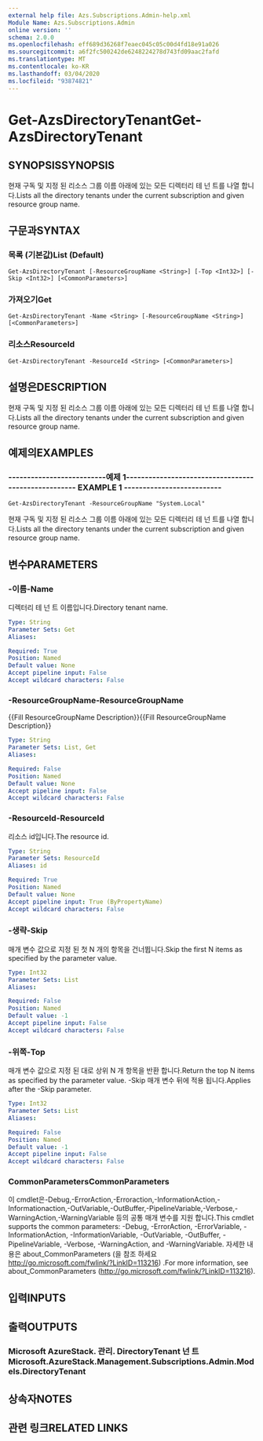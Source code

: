 ```yaml
---
external help file: Azs.Subscriptions.Admin-help.xml
Module Name: Azs.Subscriptions.Admin
online version: ''
schema: 2.0.0
ms.openlocfilehash: eff689d36268f7eaec045c05c00d4fd18e91a026
ms.sourcegitcommit: a6f2fc500242de6248224278d743fd09aac2fafd
ms.translationtype: MT
ms.contentlocale: ko-KR
ms.lasthandoff: 03/04/2020
ms.locfileid: "93874821"
---
```

# <span data-ttu-id="326b9-101">Get-AzsDirectoryTenant</span><span class="sxs-lookup"><span data-stu-id="326b9-101">Get-AzsDirectoryTenant</span></span>

## <span data-ttu-id="326b9-102">SYNOPSIS</span><span class="sxs-lookup"><span data-stu-id="326b9-102">SYNOPSIS</span></span>
<span data-ttu-id="326b9-103">현재 구독 및 지정 된 리소스 그룹 이름 아래에 있는 모든 디렉터리 테 넌 트를 나열 합니다.</span><span class="sxs-lookup"><span data-stu-id="326b9-103">Lists all the directory tenants under the current subscription and given resource group name.</span></span>

## <span data-ttu-id="326b9-104">구문과</span><span class="sxs-lookup"><span data-stu-id="326b9-104">SYNTAX</span></span>

### <span data-ttu-id="326b9-105">목록 (기본값)</span><span class="sxs-lookup"><span data-stu-id="326b9-105">List (Default)</span></span>
```
Get-AzsDirectoryTenant [-ResourceGroupName <String>] [-Top <Int32>] [-Skip <Int32>] [<CommonParameters>]
```

### <span data-ttu-id="326b9-106">가져오기</span><span class="sxs-lookup"><span data-stu-id="326b9-106">Get</span></span>
```
Get-AzsDirectoryTenant -Name <String> [-ResourceGroupName <String>] [<CommonParameters>]
```

### <span data-ttu-id="326b9-107">리소스</span><span class="sxs-lookup"><span data-stu-id="326b9-107">ResourceId</span></span>
```
Get-AzsDirectoryTenant -ResourceId <String> [<CommonParameters>]
```

## <span data-ttu-id="326b9-108">설명은</span><span class="sxs-lookup"><span data-stu-id="326b9-108">DESCRIPTION</span></span>
<span data-ttu-id="326b9-109">현재 구독 및 지정 된 리소스 그룹 이름 아래에 있는 모든 디렉터리 테 넌 트를 나열 합니다.</span><span class="sxs-lookup"><span data-stu-id="326b9-109">Lists all the directory tenants under the current subscription and given resource group name.</span></span>

## <span data-ttu-id="326b9-110">예제의</span><span class="sxs-lookup"><span data-stu-id="326b9-110">EXAMPLES</span></span>

### <span data-ttu-id="326b9-111">--------------------------예제 1--------------------------</span><span class="sxs-lookup"><span data-stu-id="326b9-111">-------------------------- EXAMPLE 1 --------------------------</span></span>
```
Get-AzsDirectoryTenant -ResourceGroupName "System.Local"
```

<span data-ttu-id="326b9-112">현재 구독 및 지정 된 리소스 그룹 이름 아래에 있는 모든 디렉터리 테 넌 트를 나열 합니다.</span><span class="sxs-lookup"><span data-stu-id="326b9-112">Lists all the directory tenants under the current subscription and given resource group name.</span></span>

## <span data-ttu-id="326b9-113">변수</span><span class="sxs-lookup"><span data-stu-id="326b9-113">PARAMETERS</span></span>

### <span data-ttu-id="326b9-114">-이름</span><span class="sxs-lookup"><span data-stu-id="326b9-114">-Name</span></span>
<span data-ttu-id="326b9-115">디렉터리 테 넌 트 이름입니다.</span><span class="sxs-lookup"><span data-stu-id="326b9-115">Directory tenant name.</span></span>

```yaml
Type: String
Parameter Sets: Get
Aliases: 

Required: True
Position: Named
Default value: None
Accept pipeline input: False
Accept wildcard characters: False
```

### <span data-ttu-id="326b9-116">-ResourceGroupName</span><span class="sxs-lookup"><span data-stu-id="326b9-116">-ResourceGroupName</span></span>
<span data-ttu-id="326b9-117">{{Fill ResourceGroupName Description}}</span><span class="sxs-lookup"><span data-stu-id="326b9-117">{{Fill ResourceGroupName Description}}</span></span>

```yaml
Type: String
Parameter Sets: List, Get
Aliases: 

Required: False
Position: Named
Default value: None
Accept pipeline input: False
Accept wildcard characters: False
```

### <span data-ttu-id="326b9-118">-ResourceId</span><span class="sxs-lookup"><span data-stu-id="326b9-118">-ResourceId</span></span>
<span data-ttu-id="326b9-119">리소스 id입니다.</span><span class="sxs-lookup"><span data-stu-id="326b9-119">The resource id.</span></span>

```yaml
Type: String
Parameter Sets: ResourceId
Aliases: id

Required: True
Position: Named
Default value: None
Accept pipeline input: True (ByPropertyName)
Accept wildcard characters: False
```

### <span data-ttu-id="326b9-120">-생략</span><span class="sxs-lookup"><span data-stu-id="326b9-120">-Skip</span></span>
<span data-ttu-id="326b9-121">매개 변수 값으로 지정 된 첫 N 개의 항목을 건너뜁니다.</span><span class="sxs-lookup"><span data-stu-id="326b9-121">Skip the first N items as specified by the parameter value.</span></span>

```yaml
Type: Int32
Parameter Sets: List
Aliases: 

Required: False
Position: Named
Default value: -1
Accept pipeline input: False
Accept wildcard characters: False
```

### <span data-ttu-id="326b9-122">-위쪽</span><span class="sxs-lookup"><span data-stu-id="326b9-122">-Top</span></span>
<span data-ttu-id="326b9-123">매개 변수 값으로 지정 된 대로 상위 N 개 항목을 반환 합니다.</span><span class="sxs-lookup"><span data-stu-id="326b9-123">Return the top N items as specified by the parameter value.</span></span>
<span data-ttu-id="326b9-124">-Skip 매개 변수 뒤에 적용 됩니다.</span><span class="sxs-lookup"><span data-stu-id="326b9-124">Applies after the -Skip parameter.</span></span>

```yaml
Type: Int32
Parameter Sets: List
Aliases: 

Required: False
Position: Named
Default value: -1
Accept pipeline input: False
Accept wildcard characters: False
```

### <span data-ttu-id="326b9-125">CommonParameters</span><span class="sxs-lookup"><span data-stu-id="326b9-125">CommonParameters</span></span>
<span data-ttu-id="326b9-126">이 cmdlet은-Debug,-ErrorAction,-Erroraction,-InformationAction,-Informationaction,-OutVariable,-OutBuffer,-PipelineVariable,-Verbose,-WarningAction,-WarningVariable 등의 공통 매개 변수를 지원 합니다.</span><span class="sxs-lookup"><span data-stu-id="326b9-126">This cmdlet supports the common parameters: -Debug, -ErrorAction, -ErrorVariable, -InformationAction, -InformationVariable, -OutVariable, -OutBuffer, -PipelineVariable, -Verbose, -WarningAction, and -WarningVariable.</span></span> <span data-ttu-id="326b9-127">자세한 내용은 about_CommonParameters (을 참조 하세요 http://go.microsoft.com/fwlink/?LinkID=113216) .</span><span class="sxs-lookup"><span data-stu-id="326b9-127">For more information, see about_CommonParameters (http://go.microsoft.com/fwlink/?LinkID=113216).</span></span>

## <span data-ttu-id="326b9-128">입력</span><span class="sxs-lookup"><span data-stu-id="326b9-128">INPUTS</span></span>

## <span data-ttu-id="326b9-129">출력</span><span class="sxs-lookup"><span data-stu-id="326b9-129">OUTPUTS</span></span>

### <span data-ttu-id="326b9-130">Microsoft AzureStack. 관리. DirectoryTenant 넌 트</span><span class="sxs-lookup"><span data-stu-id="326b9-130">Microsoft.AzureStack.Management.Subscriptions.Admin.Models.DirectoryTenant</span></span>

## <span data-ttu-id="326b9-131">상속자</span><span class="sxs-lookup"><span data-stu-id="326b9-131">NOTES</span></span>

## <span data-ttu-id="326b9-132">관련 링크</span><span class="sxs-lookup"><span data-stu-id="326b9-132">RELATED LINKS</span></span>

